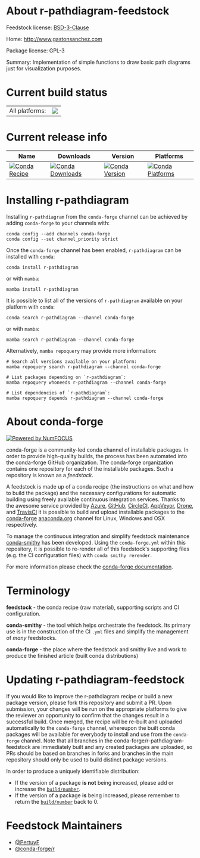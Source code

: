 About r-pathdiagram-feedstock
=============================

Feedstock license: [BSD-3-Clause](https://github.com/conda-forge/r-pathdiagram-feedstock/blob/main/LICENSE.txt)

Home: http://www.gastonsanchez.com

Package license: GPL-3

Summary: Implementation of simple functions to draw basic path diagrams just for visualization purposes.

Current build status
====================


<table><tr><td>All platforms:</td>
    <td>
      <a href="https://dev.azure.com/conda-forge/feedstock-builds/_build/latest?definitionId=8585&branchName=main">
        <img src="https://dev.azure.com/conda-forge/feedstock-builds/_apis/build/status/r-pathdiagram-feedstock?branchName=main">
      </a>
    </td>
  </tr>
</table>

Current release info
====================

| Name | Downloads | Version | Platforms |
| --- | --- | --- | --- |
| [![Conda Recipe](https://img.shields.io/badge/recipe-r--pathdiagram-green.svg)](https://anaconda.org/conda-forge/r-pathdiagram) | [![Conda Downloads](https://img.shields.io/conda/dn/conda-forge/r-pathdiagram.svg)](https://anaconda.org/conda-forge/r-pathdiagram) | [![Conda Version](https://img.shields.io/conda/vn/conda-forge/r-pathdiagram.svg)](https://anaconda.org/conda-forge/r-pathdiagram) | [![Conda Platforms](https://img.shields.io/conda/pn/conda-forge/r-pathdiagram.svg)](https://anaconda.org/conda-forge/r-pathdiagram) |

Installing r-pathdiagram
========================

Installing `r-pathdiagram` from the `conda-forge` channel can be achieved by adding `conda-forge` to your channels with:

```
conda config --add channels conda-forge
conda config --set channel_priority strict
```

Once the `conda-forge` channel has been enabled, `r-pathdiagram` can be installed with `conda`:

```
conda install r-pathdiagram
```

or with `mamba`:

```
mamba install r-pathdiagram
```

It is possible to list all of the versions of `r-pathdiagram` available on your platform with `conda`:

```
conda search r-pathdiagram --channel conda-forge
```

or with `mamba`:

```
mamba search r-pathdiagram --channel conda-forge
```

Alternatively, `mamba repoquery` may provide more information:

```
# Search all versions available on your platform:
mamba repoquery search r-pathdiagram --channel conda-forge

# List packages depending on `r-pathdiagram`:
mamba repoquery whoneeds r-pathdiagram --channel conda-forge

# List dependencies of `r-pathdiagram`:
mamba repoquery depends r-pathdiagram --channel conda-forge
```


About conda-forge
=================

[![Powered by
NumFOCUS](https://img.shields.io/badge/powered%20by-NumFOCUS-orange.svg?style=flat&colorA=E1523D&colorB=007D8A)](https://numfocus.org)

conda-forge is a community-led conda channel of installable packages.
In order to provide high-quality builds, the process has been automated into the
conda-forge GitHub organization. The conda-forge organization contains one repository
for each of the installable packages. Such a repository is known as a *feedstock*.

A feedstock is made up of a conda recipe (the instructions on what and how to build
the package) and the necessary configurations for automatic building using freely
available continuous integration services. Thanks to the awesome service provided by
[Azure](https://azure.microsoft.com/en-us/services/devops/), [GitHub](https://github.com/),
[CircleCI](https://circleci.com/), [AppVeyor](https://www.appveyor.com/),
[Drone](https://cloud.drone.io/welcome), and [TravisCI](https://travis-ci.com/)
it is possible to build and upload installable packages to the
[conda-forge](https://anaconda.org/conda-forge) [anaconda.org](https://anaconda.org/)
channel for Linux, Windows and OSX respectively.

To manage the continuous integration and simplify feedstock maintenance
[conda-smithy](https://github.com/conda-forge/conda-smithy) has been developed.
Using the ``conda-forge.yml`` within this repository, it is possible to re-render all of
this feedstock's supporting files (e.g. the CI configuration files) with ``conda smithy rerender``.

For more information please check the [conda-forge documentation](https://conda-forge.org/docs/).

Terminology
===========

**feedstock** - the conda recipe (raw material), supporting scripts and CI configuration.

**conda-smithy** - the tool which helps orchestrate the feedstock.
                   Its primary use is in the construction of the CI ``.yml`` files
                   and simplify the management of *many* feedstocks.

**conda-forge** - the place where the feedstock and smithy live and work to
                  produce the finished article (built conda distributions)


Updating r-pathdiagram-feedstock
================================

If you would like to improve the r-pathdiagram recipe or build a new
package version, please fork this repository and submit a PR. Upon submission,
your changes will be run on the appropriate platforms to give the reviewer an
opportunity to confirm that the changes result in a successful build. Once
merged, the recipe will be re-built and uploaded automatically to the
`conda-forge` channel, whereupon the built conda packages will be available for
everybody to install and use from the `conda-forge` channel.
Note that all branches in the conda-forge/r-pathdiagram-feedstock are
immediately built and any created packages are uploaded, so PRs should be based
on branches in forks and branches in the main repository should only be used to
build distinct package versions.

In order to produce a uniquely identifiable distribution:
 * If the version of a package **is not** being increased, please add or increase
   the [``build/number``](https://docs.conda.io/projects/conda-build/en/latest/resources/define-metadata.html#build-number-and-string).
 * If the version of a package **is** being increased, please remember to return
   the [``build/number``](https://docs.conda.io/projects/conda-build/en/latest/resources/define-metadata.html#build-number-and-string)
   back to 0.

Feedstock Maintainers
=====================

* [@PertuyF](https://github.com/PertuyF/)
* [@conda-forge/r](https://github.com/conda-forge/r/)

